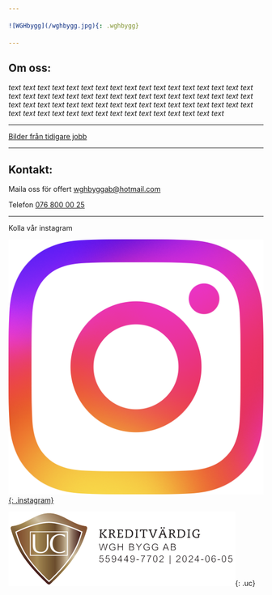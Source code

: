 ```yaml
---

![WGHbygg](/wghbygg.jpg){: .wghbygg}

---
```


## Om oss:

 _text text text text text text text text text text text text text text text text text text text text text text text text text text text text text text text text text text text text text text text text text text text text text text text text text text text text text text text text text text text text text text text text text text_

* * *

[Bilder från tidigare jobb](./bilder.md)

* * *

## Kontakt:

Maila oss för offert [wghbyggab@hotmail.com](mailto:wghbyggab@hotmail.com)

Telefon [076 800 00 25](tel:+46768000025)

* * *

Kolla vår instagram

[![instagram](ig_logo.png){: .instagram}](https://www.instagram.com/oscarweingartshofer/)

![UC](/UC.png){: .uc}
